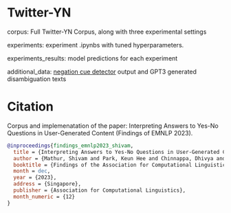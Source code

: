 # Twitter-YN

corpus: Full Twitter-YN Corpus, along with three experimental settings

experiments: experiment .ipynbs with tuned hyperparameters.

experiments_results: model predictions for each experiment

additional_data: [negation cue detector]([https://www.openai.com](https://github.com/mosharafhossain/negation-cue)) output and GPT3 generated disambiguation texts

# Citation
Corpus and implemenatation of the paper: Interpreting Answers to Yes-No Questions in User-Generated Content (Findings of EMNLP 2023).

```bibtex
@inproceedings{findings_emnlp2023_shivam,
  title = {Interpreting Answers to Yes-No Questions in User-Generated Content},
  author = {Mathur, Shivam and Park, Keun Hee and Chinnappa, Dhivya and Kotamraju, Saketh and Blanco, Eduardo},
  booktitle = {Findings of the Association for Computational Linguistics: EMNLP 2023},
  month = dec,
  year = {2023},
  address = {Singapore},
  publisher = {Association for Computational Linguistics},
  month_numeric = {12}
}
```
